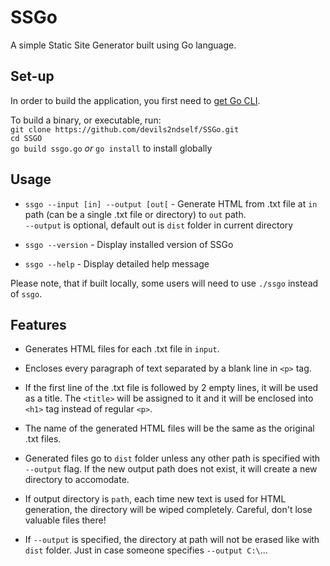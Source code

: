 # SSGo
A simple Static Site Generator built using Go language.

## Set-up

In order to build the application, you first need to [get Go CLI](https://go.dev/doc/install).

To build a binary, or executable, run:   
`git clone https://github.com/devils2ndself/SSGo.git`  
`cd SSGO`  
`go build ssgo.go` _or_ `go install` to install globally 

## Usage

- `ssgo --input [in] --output [out[` - Generate HTML from .txt file at `in` path (can be a single .txt file or directory) to `out` path.  
`--output` is optional, default out is `dist` folder in current directory

- `ssgo --version` - Display installed version of SSGo

- `ssgo --help` - Display detailed help message

Please note, that if built locally, some users will need to use `./ssgo` instead of `ssgo`.

## Features

- Generates HTML files for each .txt file in `input`.

- Encloses every paragraph of text separated by a blank line in `<p>` tag.

- If the first line of the .txt file is followed by 2 empty lines, it will be used as a title. The `<title>` will be assigned to it and it will be enclosed into `<h1>` tag instead of regular `<p>`.

- The name of the generated HTML files will be the same as the original .txt files.

- Generated files go to `dist` folder unless any other path is specified with `--output` flag. If the new output path does not exist, it will create a new directory to accomodate.

- If output directory is `path`, each time new text is used for HTML generation, the directory will be wiped completely. Careful, don't lose valuable files there!

- If `--output` is specified, the directory at path will not be erased like with `dist` folder. Just in case someone specifies `--output C:\`...

